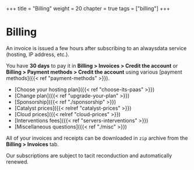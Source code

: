 +++
title = "Billing"
weight = 20
chapter = true
tags = ["billing"]
+++

# Billing

An invoice is issued a few hours after subscribing to an alwaysdata service (hosting, IP address, etc.).

You have **30 days** to pay it in **Billing > Invoices > Credit the account** or **Billing > Payment methods > Credit the account** using various [payment methods]({{< ref "payment-methods" >}}).

- [Choose your hosting plan]({{< ref "choose-its-paas" >}})
- [Change plan]({{< ref "upgrade-your-plan" >}})
- [Sponsorship]({{< ref "./sponsorship" >}})
- [Catalyst prices]({{< relref "catalyst-prices" >}})
- [Cloud prices]({{< relref "cloud-prices" >}})
- [Interventions fees]({{< ref "servers-interventions" >}})
- [Miscellaneous questions]({{< ref "./misc" >}})

All of your invoices and receipts can be downloaded in `zip` archive from the **Billing > Invoices** tab.

Our subscriptions are subject to tacit reconduction and automatically renewed.
